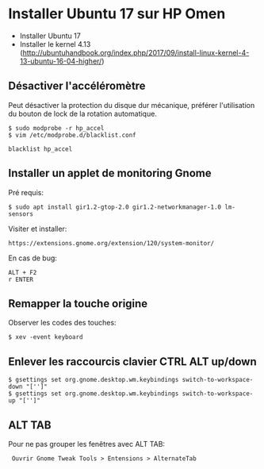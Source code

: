 # Installer Ubuntu 17 sur HP Omen

- Installer Ubuntu 17
- Installer le kernel 4.13 (http://ubuntuhandbook.org/index.php/2017/09/install-linux-kernel-4-13-ubuntu-16-04-higher/)

## Désactiver l'accéléromètre

Peut désactiver la protection du disque dur mécanique, préférer l'utilisation 
du bouton de lock de la rotation automatique.

	$ sudo modprobe -r hp_accel
	$ vim /etc/modprobe.d/blacklist.conf

	blacklist hp_accel

## Installer un applet de monitoring Gnome

Pré requis:

	$ sudo apt install gir1.2-gtop-2.0 gir1.2-networkmanager-1.0 lm-sensors

Visiter et installer:

	https://extensions.gnome.org/extension/120/system-monitor/

En cas de bug:

	ALT + F2 
	r ENTER

## Remapper la touche origine

Observer les codes des touches: 

	$ xev -event keyboard

## Enlever les raccourcis clavier CTRL ALT up/down

	$ gsettings set org.gnome.desktop.wm.keybindings switch-to-workspace-down "['']"
	$ gsettings set org.gnome.desktop.wm.keybindings switch-to-workspace-up "['']"

## ALT TAB

Pour ne pas grouper les fenêtres avec ALT TAB:


	 Ouvrir Gnome Tweak Tools > Entensions > AlternateTab


